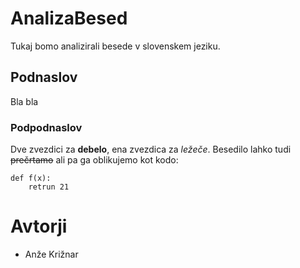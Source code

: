 # AnalizaBesed
Tukaj bomo analizirali besede v slovenskem jeziku.

## Podnaslov

Bla bla

### Podpodnaslov

Dve zvezdici za **debelo**, ena zvezdica za *ležeče*. Besedilo lahko tudi ~~prečrtamo~~ ali pa ga oblikujemo kot kodo:

```
def f(x):
    retrun 21
```

# Avtorji

- Anže Križnar
